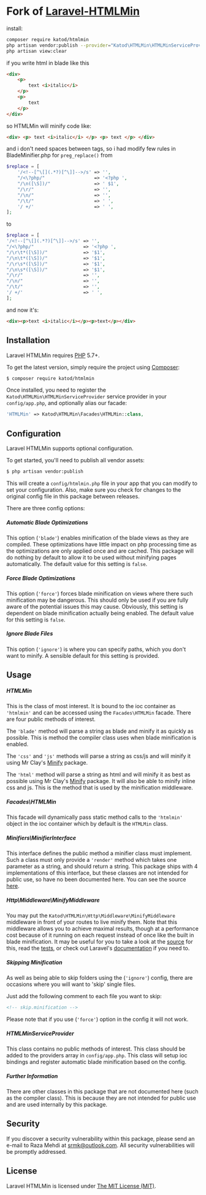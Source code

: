 Fork of [Laravel-HTMLMin](https://github.com/HTMLMin/Laravel-HTMLMin)
===============

install:
```bash
composer require katod/htmlmin
php artisan vendor:publish --provider="Katod\HTMLMin\HTMLMinServiceProvider"
php artisan view:clear
```

if you write html in blade like this

```html
<div>
	<p>
		text <i>italic</i>
	</p>
	<p>
		text
	</p>
</div>
```

so HTMLMin will minify code like:

```html
<div> <p> text <i>italic</i> </p> <p> text </p> </div>
```
and i don't need spaces between tags, so i had modify few rules in BladeMinifier.php for ```preg_replace()```
from
```php
$replace = [
    '/<!--[^\[](.*?)[^\]]-->/s' => '',
    "/<\?php/"                  => '<?php ',
    "/\n([\S])/"                => ' $1',
    "/\r/"                      => '',
    "/\n/"                      => '',
    "/\t/"                      => ' ',
    '/ +/'                      => ' ',
];
```
to
```php
$replace = [
'/<!--[^\[](.*?)[^\]]-->/s' => '',
"/<\?php/"                  => '<?php ',
"/\r\t*([\S])/"             => '$1',
"/\n\t*([\S])/"             => '$1',
"/\r\s*([\S])/"             => '$1',
"/\n\s*([\S])/"             => '$1',
"/\r/"                      => '',
"/\n/"                      => '',
"/\t/"                      => '',
'/ +/'                      => ' ',
];
```

and now it's:

```html
<div><p>text <i>italic</i></p><p>text</p></div>
```


## Installation

Laravel HTMLMin requires [PHP](https://php.net) 5.7+.

To get the latest version, simply require the project using [Composer](https://getcomposer.org):

```bash
$ composer require katod/htmlmin
```

Once installed, you need to register the `Katod\HTMLMin\HTMLMinServiceProvider` service provider in your `config/app.php`, and optionally alias our facade:

```php
'HTMLMin' => Katod\HTMLMin\Facades\HTMLMin::class,
```


## Configuration

Laravel HTMLMin supports optional configuration.

To get started, you'll need to publish all vendor assets:

```bash
$ php artisan vendor:publish
```

This will create a `config/htmlmin.php` file in your app that you can modify to set your configuration. Also, make sure you check for changes to the original config file in this package between releases.

There are three config options:

##### Automatic Blade Optimizations

This option (`'blade'`) enables minification of the blade views as they are compiled. These optimizations have little impact on php processing time as the optimizations are only applied once and are cached. This package will do nothing by default to allow it to be used without minifying pages automatically. The default value for this setting is `false`.

##### Force Blade Optimizations

This option (`'force'`) forces blade minification on views where there such minification may be dangerous. This should only be used if you are fully aware of the potential issues this may cause. Obviously, this setting is dependent on blade minification actually being enabled. The default value for this setting is `false`.

##### Ignore Blade Files

This option (`'ignore'`) is where you can specify paths, which you don't want to minify. A sensible default for this setting is provided.


## Usage

##### HTMLMin

This is the class of most interest. It is bound to the ioc container as `'htmlmin'` and can be accessed using the `Facades\HTMLMin` facade. There are four public methods of interest.

The `'blade'` method will parse a string as blade and minify it as quickly as possible. This is method the compiler class uses when blade minification is enabled.

The `'css'` and `'js'` methods will parse a string as css/js and will minify it using Mr Clay's [Minify](https://github.com/mrclay/minify) package.

The `'html'` method will parse a string as html and will minify it as best as possible using Mr Clay's [Minify](https://github.com/mrclay/minify) package. It will also be able to minify inline css and js. This is the method that is used by the minification middleware.

##### Facades\HTMLMin

This facade will dynamically pass static method calls to the `'htmlmin'` object in the ioc container which by default is the `HTMLMin` class.

##### Minifiers\MinifierInterface

This interface defines the public method a minifier class must implement. Such a class must only provide a `'render'` method which takes one parameter as a string, and should return a string. This package ships with 4 implementations of this interface, but these classes are not intended for public use, so have no been documented here. You can see the source [here](https://github.com/HTMLMin/Laravel-HTMLMin/tree/master/src/Minifiers).

##### Http\Middleware\MinifyMiddleware

You may put the `Katod\HTMLMin\Http\Middleware\MinifyMiddleware` middleware in front of your routes to live minify them. Note that this middleware allows you to achieve maximal results, though at a performance cost because of it running on each request instead of once like the built in blade minification. It may be useful for you to take a look at the [source](https://github.com/HTMLMin/Laravel-HTMLMin/blob/master/src/Http/Middleware/MinifyMiddleware.php) for this, read the [tests](https://github.com/HTMLMin/Laravel-HTMLMin/blob/master/tests/Functional/MiddlewareTest.php), or check out Laravel's [documentation](http://laravel.com/docs/5.1/middleware) if you need to.

##### Skipping Minification

As well as being able to skip folders using the (`'ignore'`) config, there are occasions where you will want to 'skip' single files.

Just add the following comment to each file you want to skip:

```html
<!-- skip.minification -->
```

Please note that if you use (`'force'`) option in the config it will not work.

##### HTMLMinServiceProvider

This class contains no public methods of interest. This class should be added to the providers array in `config/app.php`. This class will setup ioc bindings and register automatic blade minification based on the config.

##### Further Information

There are other classes in this package that are not documented here (such as the compiler class). This is because they are not intended for public use and are used internally by this package.


## Security

If you discover a security vulnerability within this package, please send an e-mail to Raza Mehdi at srmk@outlook.com. All security vulnerabilities will be promptly addressed.


## License

Laravel HTMLMin is licensed under [The MIT License (MIT)](LICENSE).
